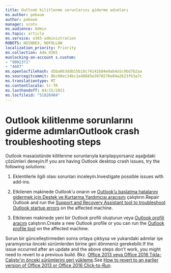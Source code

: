 ```yaml
---
title: Outlook kilitlenme sorunlarını giderme adımları
ms.author: pebaum
author: pebaum
manager: scotv
ms.audience: Admin
ms.topic: article
ms.service: o365-administration
ROBOTS: NOINDEX, NOFOLLOW
localization_priority: Priority
ms.collection: Adm_O365
munlocking-an-account s.custom:
- "9002371"
- "4607"
ms.openlocfilehash: d5ba863ddb15b18c74142b84e0ab4a5c9bd7b2aa
ms.sourcegitcommit: 8bc60ec34bc1e40685e3976576e04a2623f63a7c
ms.translationtype: MT
ms.contentlocale: tr-TR
ms.lasthandoff: 04/15/2021
ms.locfileid: "51826984"
---
```

# <a name="outlook-crash-troubleshooting-steps"></a><span data-ttu-id="ed0de-102">Outlook kilitlenme sorunlarını giderme adımları</span><span class="sxs-lookup"><span data-stu-id="ed0de-102">Outlook crash troubleshooting steps</span></span>

<span data-ttu-id="ed0de-103">Outlook masaüstünde kilitlenme sorunlarıyla karşılaşıyorsanız aşağıdaki çözümleri deneyin:</span><span class="sxs-lookup"><span data-stu-id="ed0de-103">If you are having Outlook desktop crash issues, try the following solutions:</span></span>

1. <span data-ttu-id="ed0de-104">Eklentilerle ilgili olası sorunları inceleyin.</span><span class="sxs-lookup"><span data-stu-id="ed0de-104">Investigate possible issues with add-ins.</span></span>

2. <span data-ttu-id="ed0de-105">Etkilenen makinede Outlook’u onarın ve [Outlook’u başlatma hatalarını gidermek için Destek ve Kurtarma Yardımcısı aracısını](https://aka.ms/SaRA-OutlookWontStart) çalıştırın.</span><span class="sxs-lookup"><span data-stu-id="ed0de-105">Repair Outlook and run the [Support and Recovery Assistant tool to troubleshoot Outlook startup errors](https://aka.ms/SaRA-OutlookWontStart) on the affected machine.</span></span>

3. <span data-ttu-id="ed0de-106">Etkilenen makinede yeni bir Outlook profili oluşturun veya [Outlook profili aracını](https://aka.ms/SaRA-OutlookSetupProfile) çalıştırın.</span><span class="sxs-lookup"><span data-stu-id="ed0de-106">Create a new Outlook profile or you can run the [Outlook profile tool](https://aka.ms/SaRA-OutlookSetupProfile) on the affected machine.</span></span>

<span data-ttu-id="ed0de-107">Sorun bir güncelleştirmeden sonra ortaya çıktıysa ve yukarıdaki adımlar işe yaramıyorsa önceki sürümlerden birine geri dönmeniz gerekebilir.</span><span class="sxs-lookup"><span data-stu-id="ed0de-107">If the issue occurred after an update and the above steps don't work, you might need to revert to a previous build.</span></span> <span data-ttu-id="ed0de-108">Bkz. [Office 2013 veya Office 2016 Tıkla-Çalıştır’ın önceki sürümlerini geri yükleme](https://support.microsoft.com/help/2770432).</span><span class="sxs-lookup"><span data-stu-id="ed0de-108">See [How to revert to an earlier version of Office 2013 or Office 2016 Click-to-Run](https://support.microsoft.com/help/2770432).</span></span>
